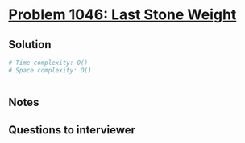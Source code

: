 # [Problem 1046: Last Stone Weight](https://leetcode.com/problems/last-stone-weight/)

## Solution

```py
# Time complexity: O()
# Space complexity: O()



```

## Notes

## Questions to interviewer
